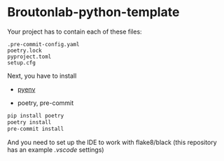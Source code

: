 
# Broutonlab-python-template

Your project has to contain each of these files:
 ```
 .pre-commit-config.yaml
 poetry.lock
 pyproject.toml
 setup.cfg
```

Next, you have to install
- [pyenv](https://github.com/pyenv/pyenv)

- poetry, pre-commit
```sh
pip install poetry
poetry install
pre-commit install
```

And you need to set up the IDE to work with flake8/black (this repository has an example *.vscode* settings)
